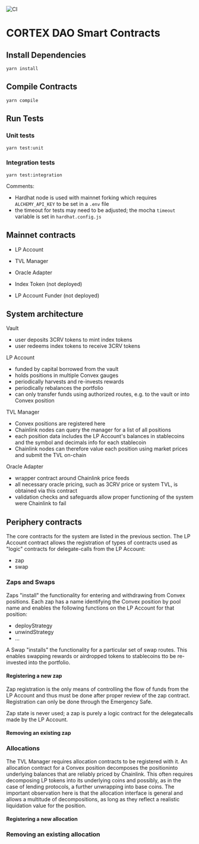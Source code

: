 ![CI](https://github.com/apy-finance/apy-core/workflows/CI/badge.svg?branch=develop)

# CORTEX DAO Smart Contracts

## Install Dependencies

`yarn install`

## Compile Contracts

`yarn compile`

## Run Tests

### Unit tests

`yarn test:unit`

### Integration tests

`yarn test:integration`

Comments:

- Hardhat node is used with mainnet forking which requires `ALCHEMY_API_KEY` to be set in a `.env` file
- the timeout for tests may need to be adjusted; the mocha `timeout` variable is set in `hardhat.config.js`

## Mainnet contracts

- LP Account
- TVL Manager
- Oracle Adapter

- Index Token (not deployed)
- LP Account Funder (not deployed)

## System architecture

Vault

- user deposits 3CRV tokens to mint index tokens
- user redeems index tokens to receive 3CRV tokens

LP Account

- funded by capital borrowed from the vault
- holds positions in multiple Convex gauges
- periodically harvests and re-invests rewards
- periodically rebalances the portfolio
- can only transfer funds using authorized routes, e.g. to the vault or into Convex position

TVL Manager

- Convex positions are registered here
- Chainlink nodes can query the manager for a list of all positions
- each position data includes the LP Account's balances in stablecoins
  and the symbol and decimals info for each stablecoin
- Chainlink nodes can therefore value each position using market prices
  and submit the TVL on-chain

Oracle Adapter

- wrapper contract around Chainlink price feeds
- all necessary oracle pricing, such as 3CRV price or system TVL, is obtained via this contract
- validation checks and safeguards allow proper functioning of the system were Chainlink to fail

## Periphery contracts

The core contracts for the system are listed in the previous section. The LP Account contract allows the registration of types of contracts used as "logic" contracts for delegate-calls from the LP Account:

- zap
- swap

### Zaps and Swaps

Zaps "install" the functionality for entering and withdrawing from Convex positions. Each zap has a name identifying the Convex position by pool name and enables the following functions on the LP Account for that position:

- deployStrategy
- unwindStrategy
- ...

A Swap "installs" the functionality for a particular set of swap routes. This enables swapping rewards or airdropped tokens to stablecoins tto be re-invested into the portfolio.

#### Registering a new zap

Zap registration is the only means of controlling the flow of funds from the LP Account and thus must be done after proper review of the zap contract. Registration can only be done through the Emergency Safe.

Zap state is never used; a zap is purely a logic contract for the delegatecalls made by the LP Account.

#### Removing an existing zap

### Allocations

The TVL Manager requires allocation contracts to be registered with it. An allocation contract for a Convex position decomposes the positioninto underlying balances that are reliably priced by Chainlink. This often requires decomposing LP tokens into its underlying coins and possibly, as in the case of lending protocols, a further unwrapping into base coins. The important observation here is that the allocation interface is general and allows a multitude of decompositions, as long as they reflect a realistic liquidation value for the position.

#### Registering a new allocation

### Removing an existing allocation
